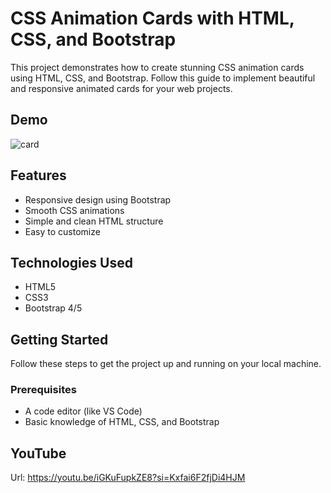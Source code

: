 # CSS Animation Cards with HTML, CSS, and Bootstrap

This project demonstrates how to create stunning CSS animation cards using HTML, CSS, and Bootstrap. Follow this guide to implement beautiful and responsive animated cards for your web projects.

## Demo

![card](https://github.com/Code-Arcade/cards/assets/175227564/f9a14525-1fda-4b3a-a9ac-47be707d092d)


## Features

- Responsive design using Bootstrap
- Smooth CSS animations
- Simple and clean HTML structure
- Easy to customize

## Technologies Used

- HTML5
- CSS3
- Bootstrap 4/5

## Getting Started

Follow these steps to get the project up and running on your local machine.

### Prerequisites

- A code editor (like VS Code)
- Basic knowledge of HTML, CSS, and Bootstrap

## YouTube

Url: https://youtu.be/iGKuFupkZE8?si=Kxfai6F2fjDi4HJM
